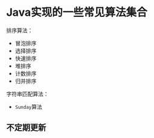 # Java实现的一些常见算法集合

排序算法：

- 冒泡排序
- 选择排序
- 快速排序
- 堆排序
- 计数排序
- 归并排序

字符串匹配算法：

- `Sunday`算法

## 不定期更新
